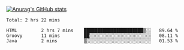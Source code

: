 [![Anurag's GitHub stats](https://github-readme-stats.vercel.app/api?username=sebasphere&count_private=true&theme=tokyonight)](https://github.com/anuraghazra/github-readme-stats)

<!--START_SECTION:waka-->
```text
Total: 2 hrs 22 mins

HTML         2 hrs 7 mins    ██████████████████████▒░░   89.64 % 
Groovy       11 mins         ██░░░░░░░░░░░░░░░░░░░░░░░   08.11 % 
Java         2 mins          ▒░░░░░░░░░░░░░░░░░░░░░░░░   01.53 % 
```
<!--END_SECTION:waka-->

